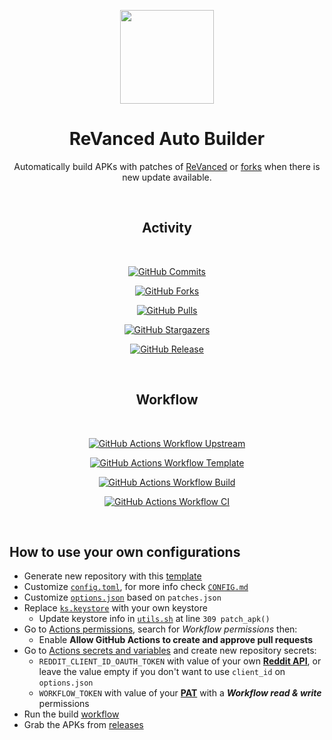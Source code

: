 <div align="center">

[<img src="https://raw.githubusercontent.com/ReVanced/revanced-patches/main/assets/revanced-logo/revanced-logo.svg" width="150px"/>](../../)

# ReVanced Auto Builder

Automatically build APKs with patches of [ReVanced](https://github.com/ReVanced/revanced-patches) or [forks](https://github.com/ReVanced/revanced-patches-template/forks?include=active%2Cnetwork&page=1&period=&sort_by=stargazer_counts) when there is new update available.

<br>

## Activity

<br>

[![GitHub Commits](https://img.shields.io/badge/Commits-Link-%23444444?style=for-the-badge&logo=github&label=Commits&labelColor=%23444444&color=%239858B8)](../../commits)

[![GitHub Forks](https://img.shields.io/badge/Forks-Link-%23444444?style=for-the-badge&logo=github&label=Forks&labelColor=%23444444&color=%239858B8)](../../forks)

[![GitHub Pulls](https://img.shields.io/badge/Pulls-Link-%23444444?style=for-the-badge&logo=github&label=Pulls&labelColor=%23444444&color=%239858B8)](../../pulls)

[![GitHub Stargazers](https://img.shields.io/badge/Stargazers-Link-%23444444?style=for-the-badge&logo=github&label=Stargazers&labelColor=%23444444&color=%239858B8)
](../../stargazers)

[![GitHub Release](https://img.shields.io/badge/Releases-Link-%23444444?style=for-the-badge&logo=github&label=Releases&labelColor=%23444444&color=%239858B8)
](../../releases)

<br>

## Workflow

<br>

[![GitHub Actions Workflow Upstream](https://img.shields.io/github/actions/workflow/status/mementomoryn/rmm/sync.yml?branch=main&style=for-the-badge&logo=github%20actions&logoColor=%23FFFFFF&label=Upstream&labelColor=%23444444&color=%23405898)
](https://github.com/mementomoryn/rmm/actions/workflows/sync.yml)

[![GitHub Actions Workflow Template](https://img.shields.io/badge/Template-Status-%23444444?style=for-the-badge&logo=github%20actions&logoColor=%23FFFFFF&label=Template&labelColor=%23444444&color=%23405898)
](../../actions/workflows/template_sync.yml)

[![GitHub Actions Workflow Build](https://img.shields.io/badge/CI-Status-%23444444?style=for-the-badge&logo=github%20actions&logoColor=%23FFFFFF&label=Build&labelColor=%23444444&color=%23405898)
](../../actions/workflows/build.yml)

[![GitHub Actions Workflow CI](https://img.shields.io/badge/CI-Status-%23444444?style=for-the-badge&logo=github%20actions&logoColor=%23FFFFFF&label=CI&labelColor=%23444444&color=%23405898)
](../../actions/workflows/ci.yml)

</div>

<br>

## How to use your own configurations

 * Generate new repository with this [template](https://github.com/new?template_name=rv-builder&template_owner=mementomoryn)
 * Customize [`config.toml`](./config.toml), for more info check [`CONFIG.md`](./CONFIG.md)
 * Customize [`options.json`](./options.json) based on `patches.json`
 * Replace [`ks.keystore`](./ks.keystore) with your own keystore
   * Update keystore info in [`utils.sh`](./utils.sh) at line `309 patch_apk()`
 * Go to [Actions permissions](../../settings/actions), search for _Workflow permissions_ then:
   * Enable **Allow GitHub Actions to create and approve pull requests**
 * Go to [Actions secrets and variables](../../settings/secrets/actions) and create new repository secrets:
   * `REDDIT_CLIENT_ID_OAUTH_TOKEN` with value of your own [**Reddit API**](https://www.reddit.com/prefs/apps), or leave the value empty if you don't want to use `client_id` on `options.json`
   * `WORKFLOW_TOKEN` with value of your [**PAT**](https://github.com/settings/tokens) with a **_Workflow read & write_** permissions
 * Run the build [workflow](../../actions/workflows/build.yml)
 * Grab the APKs from [releases](../../releases)